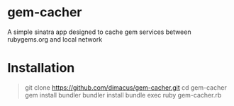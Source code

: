 gem-cacher
==========

A simple sinatra app designed to cache gem services between rubygems.org and local network

Installation
===========

> git clone https://github.com/dimacus/gem-cacher.git
> cd gem-cacher
> gem install bundler
> bundler install
> bundle exec ruby gem-cacher.rb
